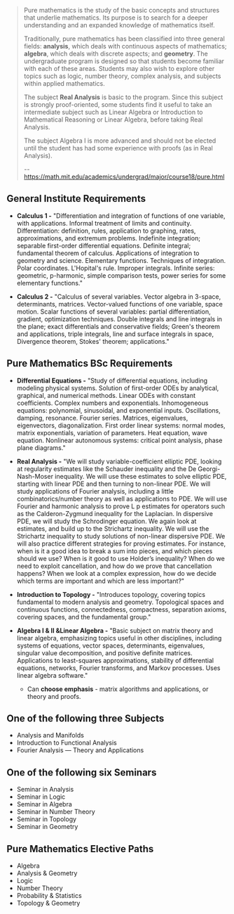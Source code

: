 > Pure mathematics is the study of the basic concepts and structures that underlie mathematics. Its purpose is to search for a deeper understanding and an expanded knowledge of mathematics itself.
> 
> Traditionally, pure mathematics has been classified into three general fields: **analysis**, which deals with continuous aspects of mathematics; **algebra**, which deals with discrete aspects; and **geometry**. The undergraduate program is designed so that students become familiar with each of these areas. Students may also wish to explore other topics such as logic, number theory, complex analysis, and subjects within applied mathematics.
> 
> The subject **Real Analysis** is basic to the program. Since this subject is strongly proof-oriented, some students find it useful to take an intermediate subject such as Linear Algebra or Introduction to Mathematical Reasoning or Linear Algebra, before taking Real Analysis.
> 
> The subject Algebra I is more advanced and should not be elected until the student has had some experience with proofs (as in Real Analysis).
> 
>-- https://math.mit.edu/academics/undergrad/major/course18/pure.html

## General Institute Requirements

- **Calculus 1 -** "Differentiation and integration of functions of one variable, with applications. Informal treatment of limits and continuity. Differentiation: definition, rules, application to graphing, rates, approximations, and extremum problems. Indefinite integration; separable first-order differential equations. Definite integral; fundamental theorem of calculus. Applications of integration to geometry and science. Elementary functions. Techniques of integration. Polar coordinates. L'Hopital's rule. Improper integrals. Infinite series: geometric, p-harmonic, simple comparison tests, power series for some elementary functions."

- **Calculus 2 -** "Calculus of several variables. Vector algebra in 3-space, determinants, matrices. Vector-valued functions of one variable, space motion. Scalar functions of several variables: partial differentiation, gradient, optimization techniques. Double integrals and line integrals in the plane; exact differentials and conservative fields; Green's theorem and applications, triple integrals, line and surface integrals in space, Divergence theorem, Stokes' theorem; applications."

## Pure Mathematics BSc Requirements

- **Differential Equations -** "Study of differential equations, including modeling physical systems. Solution of first-order ODEs by analytical, graphical, and numerical methods. Linear ODEs with constant coefficients. Complex numbers and exponentials. Inhomogeneous equations: polynomial, sinusoidal, and exponential inputs. Oscillations, damping, resonance. Fourier series. Matrices, eigenvalues, eigenvectors, diagonalization. First order linear systems: normal modes, matrix exponentials, variation of parameters. Heat equation, wave equation. Nonlinear autonomous systems: critical point analysis, phase plane diagrams."

- **Real Analysis -** "We will study variable-coefficient elliptic PDE, looking at regularity estimates like the Schauder inequality and the De Georgi-Nash-Moser inequality. We will use these estimates to solve elliptic PDE, starting with linear PDE and then turning to non-linear PDE. We will study applications of Fourier analysis, including a little combinatorics/number theory as well as applications to PDE. We will use Fourier and harmonic analysis to prove L p estimates for operators such as the Calderon-Zygmund inequality for the Laplacian. In dispersive PDE, we will study the Schrodinger equation. We again look at estimates, and build up to the Strichartz inequality. We will use the Strichartz inequality to study solutions of non-linear dispersive PDE. We will also practice different strategies for proving estimates. For instance, when is it a good idea to break a sum into pieces, and which pieces should we use? When is it good to use Holder’s inequality? When do we need to exploit cancellation, and how do we prove that cancellation happens? When we look at a complex expression, how do we decide which terms are important and which are less important?"

- **Introduction to Topology -** "Introduces topology, covering topics fundamental to modern analysis and geometry. Topological spaces and continuous functions, connectedness, compactness, separation axioms, covering spaces, and the fundamental group."

- **Algebra I & II &Linear Algebra -** "Basic subject on matrix theory and linear algebra, emphasizing topics useful in other disciplines, including systems of equations, vector spaces, determinants, eigenvalues, singular value decomposition, and positive definite matrices. Applications to least-squares approximations, stability of differential equations, networks, Fourier transforms, and Markov processes. Uses linear algebra software."
  - Can **choose emphasis** -  matrix algorithms and applications, or theory and proofs.

## One of the following three Subjects

- Analysis and Manifolds
- Introduction to Functional Analysis
- Fourier Analysis — Theory and Applications

## One of the following six Seminars

- Seminar in Analysis
- Seminar in Logic
- Seminar in Algebra
- Seminar in Number Theory
- Seminar in Topology
- Seminar in Geometry

## Pure Mathematics Elective Paths

-  Algebra
-  Analysis & Geometry
-  Logic
-  Number Theory
-  Probability & Statistics
-  Topology & Geometry